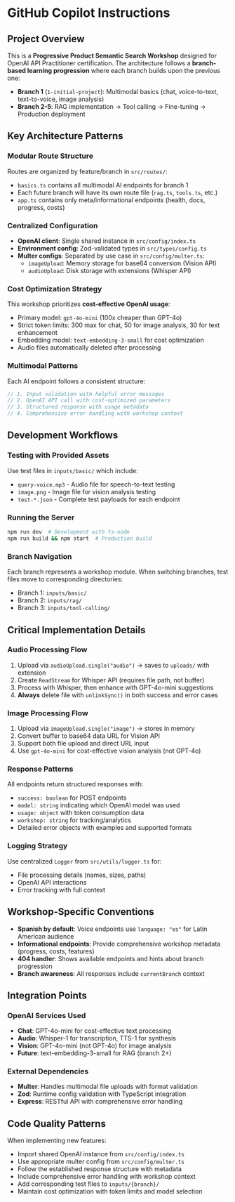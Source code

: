 # GitHub Copilot Instructions

## Project Overview
This is a **Progressive Product Semantic Search Workshop** designed for OpenAI API Practitioner certification. The architecture follows a **branch-based learning progression** where each branch builds upon the previous one:

- **Branch 1** (`1-initial-project`): Multimodal basics (chat, voice-to-text, text-to-voice, image analysis)
- **Branch 2-5**: RAG implementation → Tool calling → Fine-tuning → Production deployment

## Key Architecture Patterns

### Modular Route Structure
Routes are organized by feature/branch in `src/routes/`:
- `basics.ts` contains all multimodal AI endpoints for branch 1
- Each future branch will have its own route file (`rag.ts`, `tools.ts`, etc.)
- `app.ts` contains only meta/informational endpoints (health, docs, progress, costs)

### Centralized Configuration
- **OpenAI client**: Single shared instance in `src/config/index.ts`
- **Environment config**: Zod-validated types in `src/types/config.ts`
- **Multer configs**: Separated by use case in `src/config/multer.ts`:
  - `imageUpload`: Memory storage for base64 conversion (Vision API)
  - `audioUpload`: Disk storage with extensions (Whisper API)

### Cost Optimization Strategy
This workshop prioritizes **cost-effective OpenAI usage**:
- Primary model: `gpt-4o-mini` (100x cheaper than GPT-4o)
- Strict token limits: 300 max for chat, 50 for image analysis, 30 for text enhancement
- Embedding model: `text-embedding-3-small` for cost optimization
- Audio files automatically deleted after processing

### Multimodal Patterns
Each AI endpoint follows a consistent structure:
```typescript
// 1. Input validation with helpful error messages
// 2. OpenAI API call with cost-optimized parameters  
// 3. Structured response with usage metadata
// 4. Comprehensive error handling with workshop context
```

## Development Workflows

### Testing with Provided Assets
Use test files in `inputs/basic/` which include:
- `query-voice.mp3` - Audio file for speech-to-text testing
- `image.png` - Image file for vision analysis testing  
- `test-*.json` - Complete test payloads for each endpoint

### Running the Server
```bash
npm run dev  # Development with ts-node
npm run build && npm start  # Production build
```

### Branch Navigation
Each branch represents a workshop module. When switching branches, test files move to corresponding directories:
- Branch 1: `inputs/basic/`
- Branch 2: `inputs/rag/`  
- Branch 3: `inputs/tool-calling/`

## Critical Implementation Details

### Audio Processing Flow
1. Upload via `audioUpload.single("audio")` → saves to `uploads/` with extension
2. Create `ReadStream` for Whisper API (requires file path, not buffer)
3. Process with Whisper, then enhance with GPT-4o-mini suggestions
4. **Always** delete file with `unlinkSync()` in both success and error cases

### Image Processing Flow  
1. Upload via `imageUpload.single("image")` → stores in memory
2. Convert buffer to base64 data URL for Vision API
3. Support both file upload and direct URL input
4. Use `gpt-4o-mini` for cost-effective vision analysis (not GPT-4o)

### Response Patterns
All endpoints return structured responses with:
- `success: boolean` for POST endpoints
- `model: string` indicating which OpenAI model was used
- `usage: object` with token consumption data
- `workshop: string` for tracking/analytics
- Detailed error objects with examples and supported formats

### Logging Strategy
Use centralized `Logger` from `src/utils/logger.ts` for:
- File processing details (names, sizes, paths)
- OpenAI API interactions  
- Error tracking with full context

## Workshop-Specific Conventions

- **Spanish by default**: Voice endpoints use `language: "es"` for Latin American audience
- **Informational endpoints**: Provide comprehensive workshop metadata (progress, costs, features)
- **404 handler**: Shows available endpoints and hints about branch progression
- **Branch awareness**: All responses include `currentBranch` context

## Integration Points

### OpenAI Services Used
- **Chat**: GPT-4o-mini for cost-effective text processing
- **Audio**: Whisper-1 for transcription, TTS-1 for synthesis
- **Vision**: GPT-4o-mini (not GPT-4o) for image analysis
- **Future**: text-embedding-3-small for RAG (branch 2+)

### External Dependencies
- **Multer**: Handles multimodal file uploads with format validation
- **Zod**: Runtime config validation with TypeScript integration
- **Express**: RESTful API with comprehensive error handling

## Code Quality Patterns

When implementing new features:
- Import shared OpenAI instance from `src/config/index.ts`
- Use appropriate multer config from `src/config/multer.ts`
- Follow the established response structure with metadata
- Include comprehensive error handling with workshop context
- Add corresponding test files to `inputs/{branch}/`
- Maintain cost optimization with token limits and model selection